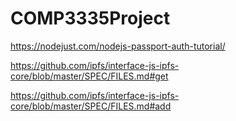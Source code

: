 # COMP3335Project

https://nodejust.com/nodejs-passport-auth-tutorial/

https://github.com/ipfs/interface-js-ipfs-core/blob/master/SPEC/FILES.md#get

https://github.com/ipfs/interface-js-ipfs-core/blob/master/SPEC/FILES.md#add